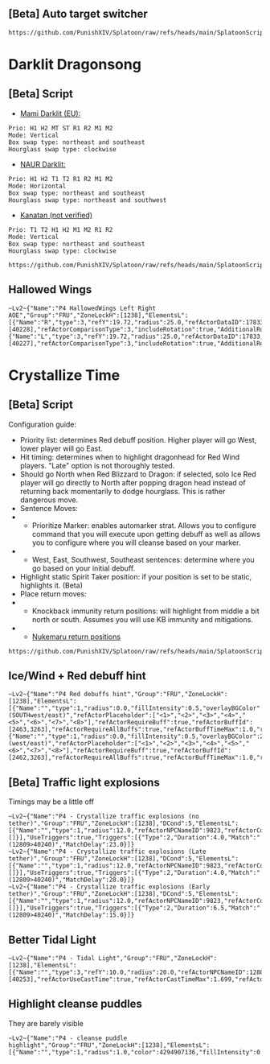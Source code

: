 ## [Beta] Auto target switcher
```
https://github.com/PunishXIV/Splatoon/raw/refs/heads/main/SplatoonScripts/Duties/Dawntrail/The%20Futures%20Rewritten/P4%20AutoTargetSwitcher.cs
```

# Darklit Dragonsong

## [Beta] Script

- [Mami Darklit (EU):](https://raidplan.io/plan/scWeh81_SDmJyOsn)
```
Prio: H1 H2 MT ST R1 R2 M1 M2
Mode: Vertical
Box swap type: northeast and southeast
Hourglass swap type: clockwise
```

- [NAUR Darklit:](https://docs.google.com/presentation/d/1kFM5ggrIj86Mc2EcYS5RfFgF_pawSRk7-vryQmQb2Is/edit#slide=id.g31adfe2f526_0_115)
```
Prio: H1 H2 T1 T2 R1 R2 M1 M2
Mode: Horizontal
Box swap type: northeast and southeast
Hourglass swap type: northeast and southwest
```

- [Kanatan (not verified)](http://kanatan.info/archives/38608367.html)
```
Prio: T1 T2 H1 H2 M1 M2 R1 R2
Mode: Vertical
Box swap type: northeast and southeast
Hourglass swap type: clockwise
```

```
https://github.com/PunishXIV/Splatoon/raw/refs/heads/main/SplatoonScripts/Duties/Dawntrail/The%20Futures%20Rewritten/P4%20Darklit.cs
```

## Hallowed Wings
```
~Lv2~{"Name":"P4 HallowedWings Left Right AOE","Group":"FRU","ZoneLockH":[1238],"ElementsL":[{"Name":"R","type":3,"refY":19.72,"radius":25.0,"refActorDataID":17833,"refActorRequireCast":true,"refActorCastId":[40228],"refActorComparisonType":3,"includeRotation":true,"AdditionalRotation":1.5707964,"refActorTetherTimeMin":0.0,"refActorTetherTimeMax":0.0},{"Name":"L","type":3,"refY":19.72,"radius":25.0,"refActorDataID":17833,"refActorRequireCast":true,"refActorCastId":[40227],"refActorComparisonType":3,"includeRotation":true,"AdditionalRotation":4.712389,"refActorTetherTimeMin":0.0,"refActorTetherTimeMax":0.0}]}
```

# Crystallize Time

## [Beta] Script
Configuration guide:
- Priority list: determines Red debuff position. Higher player will go West, lower player will go East.
- Hit timing: determines when to highlight dragonhead for Red Wind players. "Late" option is not thoroughly tested.
- Should go North when Red Blizzard to Dragon: if selected, solo Ice Red player will go directly to North after popping dragon head instead of returning back momentarily to dodge hourglass. This is rather dangerous move.
- Sentence Moves:
- - Prioritize Marker: enables automarker strat. Allows you to configure command that you will execute upon getting debuff as well as allows you to configure where you will cleanse based on your marker. 
- - West, East, Southwest, Southeast sentences: determine where you go based on your initial debuff.
- Highlight static Spirit Taker position: if your position is set to be static, highlights it. (Beta)
- Place return moves:
- - Knockback immunity return positions: will highlight from middle a bit north or south. Assumes you will use KB immunity and mitigations.
- - [Nukemaru return positions](https://x.com/PoneKoni/status/1866137320883409367)
```
https://github.com/PunishXIV/Splatoon/raw/refs/heads/main/SplatoonScripts/Duties/Dawntrail/The%20Futures%20Rewritten/P4%20Crystallize%20Time.cs
```

## Ice/Wind + Red debuff hint
```
~Lv2~{"Name":"P4 Red debuffs hint","Group":"FRU","ZoneLockH":[1238],"ElementsL":[{"Name":"","type":1,"radius":0.0,"fillIntensity":0.5,"overlayBGColor":2634023103,"overlayTextColor":4278255370,"overlayVOffset":1.0,"thicc":0.0,"overlayText":"Wind (SOUTHwest/east)","refActorPlaceholder":["<1>","<2>","<3>","<4>","<5>","<6>","<7>","<8>"],"refActorRequireBuff":true,"refActorBuffId":[2463,3263],"refActorRequireAllBuffs":true,"refActorBuffTimeMax":1.0,"refActorComparisonType":5,"refActorTetherTimeMin":0.0,"refActorTetherTimeMax":0.0},{"Name":"","type":1,"radius":0.0,"fillIntensity":0.5,"overlayBGColor":2634023094,"overlayTextColor":4294573824,"overlayVOffset":1.0,"thicc":0.0,"overlayText":"Ice (west/east)","refActorPlaceholder":["<1>","<2>","<3>","<4>","<5>","<6>","<7>","<8>"],"refActorRequireBuff":true,"refActorBuffId":[2462,3263],"refActorRequireAllBuffs":true,"refActorBuffTimeMax":1.0,"refActorComparisonType":5,"refActorTetherTimeMin":0.0,"refActorTetherTimeMax":0.0}]}
```

## [Beta] Traffic light explosions
Timings may be a little off
```
~Lv2~{"Name":"P4 - Crystallize traffic explosions (no tether)","Group":"FRU","ZoneLockH":[1238],"DCond":5,"ElementsL":[{"Name":"","type":1,"radius":12.0,"refActorNPCNameID":9823,"refActorComparisonType":6,"refActorTether":true,"refActorTetherTimeMin":0.0,"refActorTetherTimeMax":999.0,"refActorIsTetherInvert":true,"refActorTetherConnectedWithPlayer":[]}],"UseTriggers":true,"Triggers":[{"Type":2,"Duration":4.0,"Match":"(12809>40240)","MatchDelay":23.0}]}
~Lv2~{"Name":"P4 - Crystallize traffic explosions (Late tether)","Group":"FRU","ZoneLockH":[1238],"DCond":5,"ElementsL":[{"Name":"","type":1,"radius":12.0,"refActorNPCNameID":9823,"refActorComparisonType":6,"refActorTether":true,"refActorTetherTimeMin":0.0,"refActorTetherTimeMax":999.0,"refActorTetherParam2":133,"refActorTetherConnectedWithPlayer":[]}],"UseTriggers":true,"Triggers":[{"Type":2,"Duration":4.0,"Match":"(12809>40240)","MatchDelay":28.0}]}
~Lv2~{"Name":"P4 - Crystallize traffic explosions (Early tether)","Group":"FRU","ZoneLockH":[1238],"DCond":5,"ElementsL":[{"Name":"","type":1,"radius":12.0,"refActorNPCNameID":9823,"refActorComparisonType":6,"refActorTether":true,"refActorTetherTimeMin":0.0,"refActorTetherTimeMax":999.0,"refActorTetherParam2":134,"refActorTetherConnectedWithPlayer":[]}],"UseTriggers":true,"Triggers":[{"Type":2,"Duration":6.5,"Match":"(12809>40240)","MatchDelay":15.0}]}
```

## Better Tidal Light
```
~Lv2~{"Name":"P4 - Tidal Light","Group":"FRU","ZoneLockH":[1238],"ElementsL":[{"Name":"","type":3,"refY":10.0,"radius":20.0,"refActorNPCNameID":12809,"refActorRequireCast":true,"refActorCastId":[40253],"refActorUseCastTime":true,"refActorCastTimeMax":1.699,"refActorComparisonType":6,"includeRotation":true,"refActorTetherTimeMin":0.0,"refActorTetherTimeMax":0.0}]}
```

## Highlight cleanse puddles
They are barely visible
```
~Lv2~{"Name":"P4 - cleanse puddle highlight","Group":"FRU","ZoneLockH":[1238],"ElementsL":[{"Name":"","type":1,"radius":1.0,"color":4294907136,"fillIntensity":0.5,"thicc":4.0,"refActorDataID":2014529,"refActorComparisonType":3,"refActorTetherTimeMin":0.0,"refActorTetherTimeMax":0.0}]}
```

